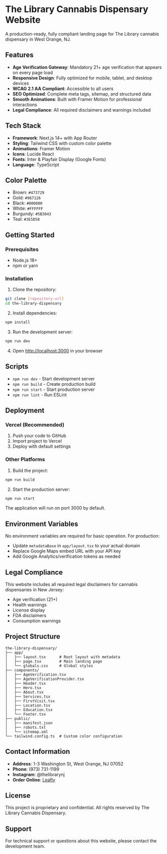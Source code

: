 # The Library Cannabis Dispensary Website

A production-ready, fully compliant landing page for The Library cannabis dispensary in West Orange, NJ.

## Features

- **Age Verification Gateway**: Mandatory 21+ age verification that appears on every page load
- **Responsive Design**: Fully optimized for mobile, tablet, and desktop devices
- **WCAG 2.1 AA Compliant**: Accessible to all users
- **SEO Optimized**: Complete meta tags, sitemap, and structured data
- **Smooth Animations**: Built with Framer Motion for professional interactions
- **Legal Compliance**: All required disclaimers and warnings included

## Tech Stack

- **Framework**: Next.js 14+ with App Router
- **Styling**: Tailwind CSS with custom color palette
- **Animations**: Framer Motion
- **Icons**: Lucide React
- **Fonts**: Inter & Playfair Display (Google Fonts)
- **Language**: TypeScript

## Color Palette

- Brown: `#473729`
- Gold: `#967126`
- Black: `#000000`
- White: `#FFFFFF`
- Burgundy: `#5B3043`
- Teal: `#3E5D58`

## Getting Started

### Prerequisites

- Node.js 18+ 
- npm or yarn

### Installation

1. Clone the repository:
```bash
git clone [repository-url]
cd the-library-dispensary
```

2. Install dependencies:
```bash
npm install
```

3. Run the development server:
```bash
npm run dev
```

4. Open [http://localhost:3000](http://localhost:3000) in your browser

## Scripts

- `npm run dev` - Start development server
- `npm run build` - Create production build
- `npm run start` - Start production server
- `npm run lint` - Run ESLint

## Deployment

### Vercel (Recommended)

1. Push your code to GitHub
2. Import project to Vercel
3. Deploy with default settings

### Other Platforms

1. Build the project:
```bash
npm run build
```

2. Start the production server:
```bash
npm run start
```

The application will run on port 3000 by default.

## Environment Variables

No environment variables are required for basic operation. For production:

- Update `metadataBase` in `app/layout.tsx` to your actual domain
- Replace Google Maps embed URL with your API key
- Add Google Analytics/verification tokens as needed

## Legal Compliance

This website includes all required legal disclaimers for cannabis dispensaries in New Jersey:

- Age verification (21+)
- Health warnings
- License display
- FDA disclaimers
- Consumption warnings

## Project Structure

```
the-library-dispensary/
├── app/
│   ├── layout.tsx      # Root layout with metadata
│   ├── page.tsx        # Main landing page
│   └── globals.css     # Global styles
├── components/
│   ├── AgeVerification.tsx
│   ├── AgeVerificationProvider.tsx
│   ├── Header.tsx
│   ├── Hero.tsx
│   ├── About.tsx
│   ├── Services.tsx
│   ├── FirstVisit.tsx
│   ├── Location.tsx
│   ├── Education.tsx
│   └── Footer.tsx
├── public/
│   ├── manifest.json
│   ├── robots.txt
│   └── sitemap.xml
└── tailwind.config.ts  # Custom color configuration
```

## Contact Information

- **Address**: 1-3 Washington St, West Orange, NJ 07052
- **Phone**: (973) 731-1199
- **Instagram**: @thelibrarynj
- **Order Online**: [Leafly](https://www.leafly.com/dispensary-info/the-library-nj)

## License

This project is proprietary and confidential. All rights reserved by The Library Cannabis Dispensary.

## Support

For technical support or questions about this website, please contact the development team.